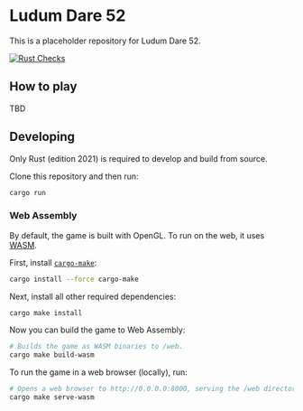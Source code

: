 # Ludum Dare 52

This is a placeholder repository for Ludum Dare 52.

[![Rust Checks](https://github.com/matanlurey/ld52/actions/workflows/rust.yml/badge.svg)](https://github.com/matanlurey/ld52/actions/workflows/rust.yml)

## How to play

TBD

## Developing

Only Rust (edition 2021) is required to develop and build from source.

Clone this repository and then run:

```bash
cargo run
```

### Web Assembly

By default, the game is built with OpenGL. To run on the web, it uses [WASM][].

[wasm]: https://webassembly.org/

First, install [`cargo-make`](https://github.com/sagiegurari/cargo-make):

```bash
cargo install --force cargo-make
```

Next, install all other required dependencies:

```bash
cargo make install
```

Now you can build the game to Web Assembly:

```bash
# Builds the game as WASM binaries to /web.
cargo make build-wasm
```

To run the game in a web browser (locally), run:

```bash
# Opens a web browser to http://0.0.0.0:8000, serving the /web directory.
cargo make serve-wasm
```
